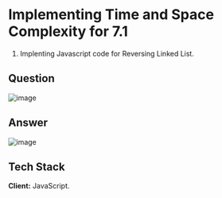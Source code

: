 
# Implementing Time and Space Complexity for 7.1
1. Implenting Javascript code for Reversing Linked List.


## Question
![image](https://user-images.githubusercontent.com/102906185/194754255-36b71785-37c9-44d8-976a-2987242b572f.png)


## Answer 
![image](https://user-images.githubusercontent.com/102906185/194754274-25767cd0-d9f6-4bca-9518-4b6a686a0165.png)



## Tech Stack

**Client:** JavaScript.



